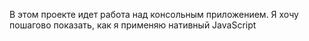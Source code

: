 В этом проекте идет работа над консольным приложением. 
Я хочу пошагово показать, как я применяю нативный JavaScript
